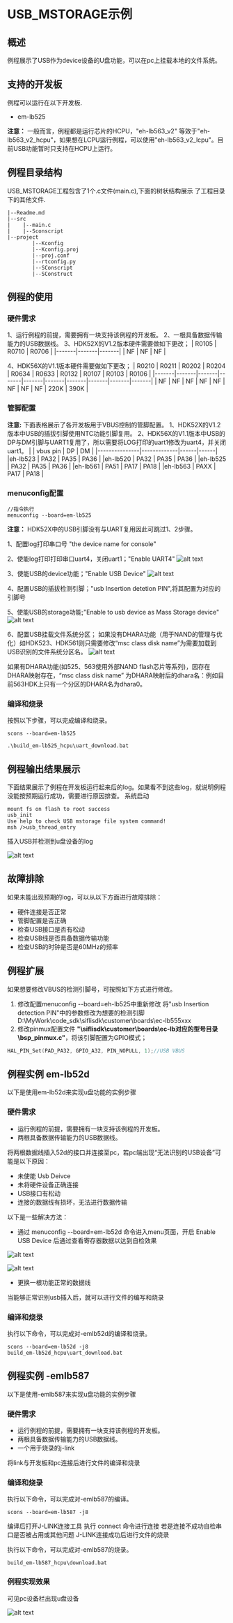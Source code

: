 # USB_MSTORAGE示例
## 概述
例程展示了USB作为device设备的U盘功能，可以在pc上挂载本地的文件系统。

## 支持的开发板
例程可以运行在以下开发板.
* em-lb525


**注意：** 一般而言，例程都是运行芯片的HCPU，"eh-lb563_v2" 等效于"eh-lb563_v2_hcpu"，如果想在LCPU运行例程，可以使用"eh-lb563_v2_lcpu"。目前USB功能暂时只支持在HCPU上运行。

## 例程目录结构
USB_MSTORAGE工程包含了1个.c文件(main.c),下面的树状结构展示 了工程目录下的其他文件.
```
|--Readme.md
|--src
|    |--main.c
|    |--Sconscript
|--project  
        |--Kconfig
        |--Kconfig.proj
        |--proj.conf
        |--rtconfig.py
        |--SConscript
        |--SConstruct
```
## 例程的使用
### 硬件需求
1、运行例程的前提，需要拥有一块支持该例程的开发板。
2、一根具备数据传输能力的USB数据线。
3、HDK52X的V1.2版本硬件需要做如下更改；
| R0105 | R0710 | R0706 |
|-------|-------|-------|
|   NF  |   NF  |   NF  |

4、HDK56X的V1.1版本硬件需要做如下更改；
| R0210 | R0211 | R0202 | R0204 | R0634 | R0633 | R0132 | R0107 | R0103 | R0106 |
|-------|-------|-------|-------|-------|-------|-------|-------|-------|-------|
|   NF  |   NF  |   NF  |   NF  |   NF  |   NF  |   NF  |   NF  | 220K  | 390K  |
### 管脚配置
**注意:** 下面表格展示了各开发板用于VBUS控制的管脚配置。
1、HDK52X的V1.2版本中USB的插拔引脚使用NTC功能引脚复用。
2、HDK56X的V1.1版本中USB的DP与DM引脚与UART1复用了，所以需要将LOG打印的uart1修改为uart4，并关闭uart1。
|               |   vbus pin  |  DP  |  DM  |
|---------------|-------------|------|------|
|eh-lb523    |    PA32     | PA35 | PA36 |
|eh-lb520    |    PA32     | PA35 | PA36 |
|eh-lb525    |    PA32     | PA35 | PA36 |
|eh-lb561    |    PA51     | PA17 | PA18 |
|eh-lb563    |    PAXX     | PA17 | PA18 |

### menuconfig配置
```
//指令执行
menuconfig --board=em-lb525
```
**注意：** HDK52X中的USB引脚没有与UART复用因此可跳过1、2步骤。

1、配置log打印串口号 "the device name for console"

2、使能log打印打印串口uart4，关闭uart1；"Enable UART4"
![alt text](assets/1.PNG)

3、使能USB的device功能；"Enable USB Device"
![alt text](assets/2.PNG)

4、配置USB的插拔检测引脚；"usb Insertion detetion PIN",将其配置为对应的引脚号

5、使能USB的storage功能;"Enable to usb device as Mass Storage device"
![alt text](assets/3.PNG)

6、配置USB挂载文件系统分区；
如果没有DHARA功能（用于NAND的管理与优化）如HDK523、HDK561则只需要修改“msc class disk name”为需要加载到USB识别的文件系统分区名。
![alt text](assets/4.PNG)

如果有DHARA功能(如525、563使用外部NAND flash芯片等系列)，因存在DHARA映射存在，“msc class disk name” 为DHARA映射后的dhara名：例如目前563HDK上只有一个分区的DHARA名为dhara0。


### 编译和烧录
按照以下步骤，可以完成编译和烧录。

```
scons --board=em-lb525

.\build_em-lb525_hcpu\uart_download.bat
```

## 例程输出结果展示
下面结果展示了例程在开发板运行起来后的log。如果看不到这些log，就说明例程没能按预期运行成功，需要进行原因排查。
系统启动

```
mount fs on flash to root success
usb_init
Use help to check USB mstorage file system command!
msh />usb_thread_entry
```

插入USB并检测到u盘设备的log

![alt text](assets/log1.PNG)

## 故障排除
如果未能出现预期的log，可以从以下方面进行故障排除：
* 硬件连接是否正常
* 管脚配置是否正确
* 检查USB接口是否有松动
* 检查USB线是否具备数据传输功能
* 检查USB的时钟是否是60MHz的频率

## 例程扩展
 
如果想要修改VBUS的检测引脚号，可按照如下方式进行修改。
1.  修改配置menuconfig --board=eh-lb525中重新修改 将"usb Insertion detection PIN"中的参数修改为想要的检测引脚
D:\MyWork\code_sdk\siflisdk\customer\boards\ec-lb555xxx
2.  修改pinmux配置文件 **"\siflisdk\customer\boards\ec-lb对应的型号目录\bsp_pinmux.c"**，将该引脚配置为GPIO模式；
```c
HAL_PIN_Set(PAD_PA32, GPIO_A32, PIN_NOPULL, 1);//USB VBUS
```

## 例程实例 em-lb52d

以下是使用em-lb52d来实现u盘功能的实例步骤
### 硬件需求
* 运行例程的前提，需要拥有一块支持该例程的开发板。
* 两根具备数据传输能力的USB数据线。

将两根数据线插入52d的接口并连接至pc，若pc端出现“无法识别的USB设备”可能是以下原因：

* 未使能 Usb Deivce 
* 未将硬件设备正确连接
* USB接口有松动
* 连接的数据线有损坏，无法进行数据传输

以下是一些解决方法：
* 通过 menuconfig --board=em-lb52d 命令进入menu页面，开启  Enable USB Device 后通过查看寄存器数据以达到自检效果

![alt text](assets/code4.PNG)

![alt text](assets/code6.PNG)

* 更换一根功能正常的数据线

当能够正常识别usb插入后，就可以进行文件的编写和烧录

### 编译和烧录
执行以下命令，可以完成对-emlb52d的编译和烧录。

```
scons --board=em-lb52d -j8
build_em-lb52d_hcpu\uart_download.bat

```

## 例程实例 -emlb587

以下是使用-emlb587来实现u盘功能的实例步骤
### 硬件需求
* 运行例程的前提，需要拥有一块支持该例程的开发板。
* 两根具备数据传输能力的USB数据线。
* 一个用于烧录的j-link

将link与开发板和pc连接后进行文件的编译和烧录

### 编译和烧录
执行以下命令，可以完成对-emlb587的编译。

```
scons --board=em-lb587 -j8 
```

编译后打开J-LINK连接工具 执行 connect 命令进行连接 若是连接不成功自检串口是否被占用或其他问题 J-LINK连接成功后进行文件的烧录

执行以下命令，可以完成对-emlb587的烧录。

```
build_em-lb587_hcpu\download.bat 
```



### 例程实现效果

可见pc设备栏出现u盘设备

![alt text](assets/6_LI.PNG)

